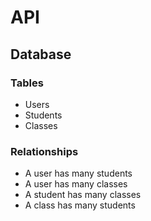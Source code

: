 # API

## Database

### Tables

- Users
- Students
- Classes

### Relationships

- A user has many students
- A user has many classes
- A student has many classes
- A class has many students
